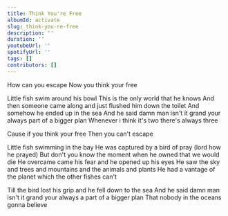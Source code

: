 ```yaml
---
title: Think You're Free
albumId: activate
slug: think-you-re-free
description: ''
duration: ''
youtubeUrl: ''
spotifyUrl: ''
tags: []
contributors: []
---
```


How can you escape
Now you think your free

Little fish swim around his bowl
This is the only world that he knows
And then someone came along and just
flushed him down the toilet
And somehow he ended up in the sea
And he said damn man isn't it grand your
always part of a bigger plan
Whenever i think it's two there's always three

Cause if you think your free
Then you can't escape

Little fish swimming in the bay
He was captured by a bird of pray (lord how he prayed)
But don't you know the moment when he owned that we would die
He overcame came his fear and he opened up his eyes
He saw the sky and trees and mountains and the
animals and plants
He had a vantage of the planet which the other fishes can't

Till the bird lost his grip and he fell down to the sea
And he said damn man isn't it grand your always a
part of a bigger plan
That nobody in the oceans gonna believe
